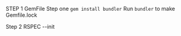 STEP 1
GemFile Step one 
`gem install bundler`
Run `bundler` to make Gemfile.lock 

Step 2 
RSPEC --init 

